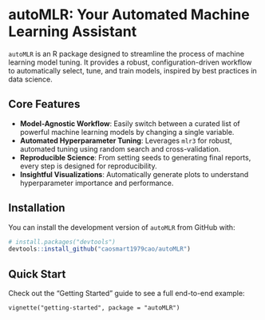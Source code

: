 
<!-- README.md is generated from README.Rmd. Please edit that file -->

# autoMLR: Your Automated Machine Learning Assistant

`autoMLR` is an R package designed to streamline the process of machine
learning model tuning. It provides a robust, configuration-driven
workflow to automatically select, tune, and train models, inspired by
best practices in data science.

## Core Features

- **Model-Agnostic Workflow**: Easily switch between a curated list of
  powerful machine learning models by changing a single variable.
- **Automated Hyperparameter Tuning**: Leverages `mlr3` for robust,
  automated tuning using random search and cross-validation.
- **Reproducible Science**: From setting seeds to generating final
  reports, every step is designed for reproducibility.
- **Insightful Visualizations**: Automatically generate plots to
  understand hyperparameter importance and performance.

## Installation

You can install the development version of `autoMLR` from GitHub with:

``` r
# install.packages("devtools")
devtools::install_github("caosmart1979cao/autoMLR")
```

## Quick Start

Check out the “Getting Started” guide to see a full end-to-end example:

`vignette("getting-started", package = "autoMLR")`
